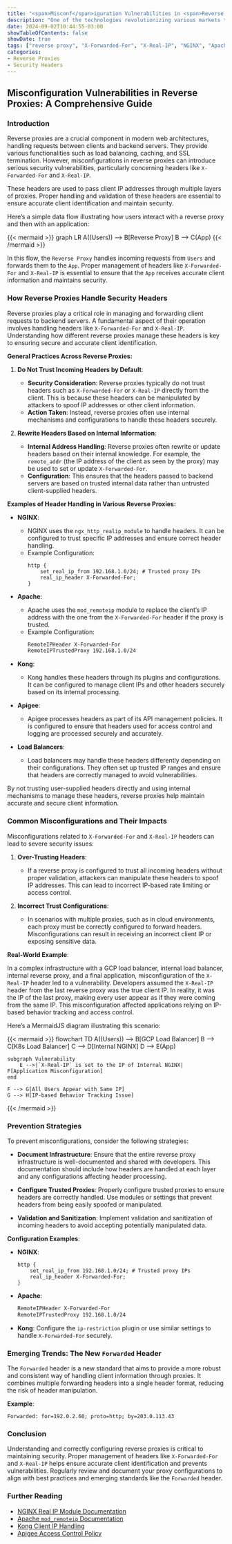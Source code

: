 ```yaml
---
title: "<span>Misconf</span>iguration Vulnerabilities in <span>Reverse Proxies</span>: A Comprehensive Guide"
description: "One of the technologies revolutionizing various markets that you need to know."
date: 2024-09-02T10:44:55-03:00
showTableOfContents: false
showDate: true
tags: ["reverse proxy", "X-Forwarded-For", "X-Real-IP", "NGINX", "Apache", "Kong", "Apigee", "misconfiguration"]
categories:
- Reverse Proxies
- Security Headers
---
```


## **Misconfiguration Vulnerabilities in Reverse Proxies: A Comprehensive Guide**

### **Introduction**

Reverse proxies are a crucial component in modern web architectures, handling requests between clients and backend servers. They provide various functionalities such as load balancing, caching, and SSL termination. However, misconfigurations in reverse proxies can introduce serious security vulnerabilities, particularly concerning headers like `X-Forwarded-For` and `X-Real-IP`.

These headers are used to pass client IP addresses through multiple layers of proxies. Proper handling and validation of these headers are essential to ensure accurate client identification and maintain security.

Here’s a simple data flow illustrating how users interact with a reverse proxy and then with an application:

{{< mermaid >}}
graph LR
    A((Users)) --> B[Reverse Proxy]
    B --> C(App)
{{< /mermaid >}}

In this flow, the `Reverse Proxy` handles incoming requests from `Users` and forwards them to the `App`. Proper management of headers like `X-Forwarded-For` and `X-Real-IP` is essential to ensure that the `App` receives accurate client information and maintains security.

### **How Reverse Proxies Handle Security Headers**

Reverse proxies play a critical role in managing and forwarding client requests to backend servers. A fundamental aspect of their operation involves handling headers like `X-Forwarded-For` and `X-Real-IP`. Understanding how different reverse proxies manage these headers is key to ensuring secure and accurate client identification.

**General Practices Across Reverse Proxies:**

1. **Do Not Trust Incoming Headers by Default**:
   - **Security Consideration**: Reverse proxies typically do not trust headers such as `X-Forwarded-For` or `X-Real-IP` directly from the client. This is because these headers can be manipulated by attackers to spoof IP addresses or other client information.
   - **Action Taken**: Instead, reverse proxies often use internal mechanisms and configurations to handle these headers securely.

2. **Rewrite Headers Based on Internal Information**:
   - **Internal Address Handling**: Reverse proxies often rewrite or update headers based on their internal knowledge. For example, the `remote_addr` (the IP address of the client as seen by the proxy) may be used to set or update `X-Forwarded-For`.
   - **Configuration**: This ensures that the headers passed to backend servers are based on trusted internal data rather than untrusted client-supplied headers.

**Examples of Header Handling in Various Reverse Proxies:**

- **NGINX**:
  - NGINX uses the `ngx_http_realip_module` to handle headers. It can be configured to trust specific IP addresses and ensure correct header handling.
  - Example Configuration:
    ```nginx
    http {
        set_real_ip_from 192.168.1.0/24; # Trusted proxy IPs
        real_ip_header X-Forwarded-For;
    }
    ```

- **Apache**:
  - Apache uses the `mod_remoteip` module to replace the client’s IP address with the one from the `X-Forwarded-For` header if the proxy is trusted.
  - Example Configuration:
    ```apache
    RemoteIPHeader X-Forwarded-For
    RemoteIPTrustedProxy 192.168.1.0/24
    ```

- **Kong**:
  - Kong handles these headers through its plugins and configurations. It can be configured to manage client IPs and other headers securely based on its internal processing.

- **Apigee**:
  - Apigee processes headers as part of its API management policies. It is configured to ensure that headers used for access control and logging are processed securely and accurately.

- **Load Balancers**:
  - Load balancers may handle these headers differently depending on their configurations. They often set up trusted IP ranges and ensure that headers are correctly managed to avoid vulnerabilities.

By not trusting user-supplied headers directly and using internal mechanisms to manage these headers, reverse proxies help maintain accurate and secure client information.

### **Common Misconfigurations and Their Impacts**

Misconfigurations related to `X-Forwarded-For` and `X-Real-IP` headers can lead to severe security issues:

1. **Over-Trusting Headers**:
   - If a reverse proxy is configured to trust all incoming headers without proper validation, attackers can manipulate these headers to spoof IP addresses. This can lead to incorrect IP-based rate limiting or access control.

2. **Incorrect Trust Configurations**:
   - In scenarios with multiple proxies, such as in cloud environments, each proxy must be correctly configured to forward headers. Misconfigurations can result in receiving an incorrect client IP or exposing sensitive data.

**Real-World Example**:

In a complex infrastructure with a GCP load balancer, internal load balancer, internal reverse proxy, and a final application, misconfiguration of the `X-Real-IP` header led to a vulnerability. Developers assumed the `X-Real-IP` header from the last reverse proxy was the true client IP. In reality, it was the IP of the last proxy, making every user appear as if they were coming from the same IP. This misconfiguration affected applications relying on IP-based behavior tracking and access control.

Here’s a MermaidJS diagram illustrating this scenario:

{{< mermaid >}}
flowchart TD
    A((Users)) --> B[GCP Load Balancer]
    B --> C[K8s Load Balancer]
    C --> D[Internal NGINX]
    D --> E(App)
    
    subgraph Vulnerability
        E -->|`X-Real-IP` is set to the IP of Internal NGINX| F[Application Misconfiguration]
    end
    
    F --> G[All Users Appear with Same IP]
    G --> H[IP-based Behavior Tracking Issue]
{{< /mermaid >}}

### **Prevention Strategies**

To prevent misconfigurations, consider the following strategies:

- **Document Infrastructure**: Ensure that the entire reverse proxy infrastructure is well-documented and shared with developers. This documentation should include how headers are handled at each layer and any configurations affecting header processing.

- **Configure Trusted Proxies**: Properly configure trusted proxies to ensure headers are correctly handled. Use modules or settings that prevent headers from being easily spoofed or manipulated.

- **Validation and Sanitization**: Implement validation and sanitization of incoming headers to avoid accepting potentially manipulated data.

**Configuration Examples**:

- **NGINX**: 
  ```nginx
  http {
      set_real_ip_from 192.168.1.0/24; # Trusted proxy IPs
      real_ip_header X-Forwarded-For;
  }
  ```

- **Apache**: 
  ```apache
  RemoteIPHeader X-Forwarded-For
  RemoteIPTrustedProxy 192.168.1.0/24
  ```

- **Kong**: Configure the `ip-restriction` plugin or use similar settings to handle `X-Forwarded-For` securely.

### **Emerging Trends: The New `Forwarded` Header**

The `Forwarded` header is a new standard that aims to provide a more robust and consistent way of handling client information through proxies. It combines multiple forwarding headers into a single header format, reducing the risk of header manipulation.

**Example**:
```
Forwarded: for=192.0.2.60; proto=http; by=203.0.113.43
```

### **Conclusion**

Understanding and correctly configuring reverse proxies is critical to maintaining security. Proper management of headers like `X-Forwarded-For` and `X-Real-IP` helps ensure accurate client identification and prevents vulnerabilities. Regularly review and document your proxy configurations to align with best practices and emerging standards like the `Forwarded` header.

### **Further Reading**

- [NGINX Real IP Module Documentation](https://nginx.org/en/docs/http/ngx_http_realip_module.html)
- [Apache `mod_remoteip` Documentation](https://httpd.apache.org/docs/2.4/mod/mod_remoteip.html)
- [Kong Client IP Handling](https://docs.konghq.com/kubernetes-ingress-controller/latest/guides/security/client-ip/)
- [Apigee Access Control Policy](https://docs.apigee.com/api-platform/reference/policies/access-control-policy)
